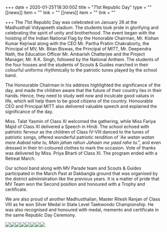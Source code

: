 +++
date = 2020-01-25T18:30:00Z
title = "71st Republic Day"
type = ""
[[news]]
item = ""
link = ""
[[news]]
item = ""
link = ""

+++
The 71st Republic Day was celebrated on January 26 at the Madhusthali Vidyapeeth stadium. The students took pride in glorifying and celebrating the spirit of unity and brotherhood. The event began with the hoisting of the Indian National Flag by the Honorable Chairman, Mr. Kishan Kumar Kejriwal along with the CEO Mr. Partha Pratim Chakraborty, the Principal of MV, Mr. Bitan Biswas, the Principal of MITT, Mr. Deependra Nath, the Education Officer Mr. Ambarish Chatterjee and the Project Manager, Mr. R.K. Singh, followed by the National Anthem. The students of the four houses and the students of Scouts & Guides marched in their colourful uniforms rhythmically to the patriotic tunes played by the school band.

The Honourable Chairman in his address highlighted the significance of the day, and made the children aware that the future of their country lies in their hands. Hence, they need to study well now and inculcate good values in life, which will help them to be good citizens of the country. Honourable CEO and Principal MITT also delivered valuable speech and explained the significance of the day.

Miss. Talat Yasmin of Class XI welcomed the gathering, while Miss Fariya Majid of Class XI delivered a Speech in Hindi. The school echoed with patriotic fervour as the children of Class IV-VIII danced to the tunes of patriotic songs, offered wonderful patriotic rendition of ‘_Ae watan watan mere Aabad rahe tu, Main jahan rahun Jahaan me yaad rahe tu_.”, and even dressed in their tri-coloured clothes to mark the occasion. Vote of thanks was delivered by Miss. Priya Bharti of Class XI. The program ended with a Retreat March.

Our school band along with MV Parade team and Scouts & Guides participated in the March Past at Dakbangla ground that was organised by the district administration like the previous years. It is a matter of pride that MV Team won the Second position and honoured with a Trophy and certificate.

We are also proud of another Madhusthalian, Master Ritesh Ranjan of Class VIII as he won Silver Medal in State Level Taekwondo Championship. He was also recognised and honoured with medal, memento and certificate in the same Republic Day Ceremony.

![](/uploads/2020/01/28/IMG-20200126-WA0033.jpg)![](/uploads/2020/01/28/IMG-20200126-WA0040.jpg)![](/uploads/2020/01/28/IMG-20200126-WA0057.jpg)![](/uploads/2020/01/28/IMG-20200126-WA0034.jpg)![](/uploads/2020/01/28/IMG-20200126-WA0064.jpg)![](/uploads/2020/01/28/IMG-20200126-WA0031.jpg)![](/uploads/2020/01/28/IMG-20200126-WA0043.jpg)![](/uploads/2020/01/28/IMG-20200126-WA0069.jpg)